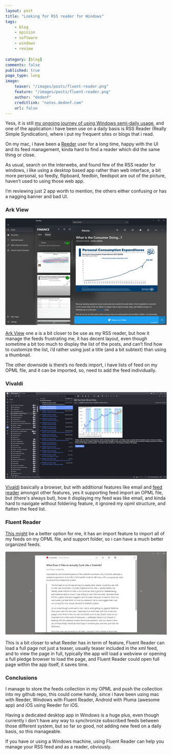 ```yaml
---
layout: post
title: "Looking for RSS reader for Windows"
tags: 
    - blog
    - opinion
    - software
    - windows
    - review
        
category: [blog]
comments: false
published: true
page_type: long
image:
    teaser: "/images/posts/fluent-reader.png"
    feature: "/images/posts/fluent-reader.png"
    author: "dedenf"
    creditlink: "notes.dedenf.com"
    url: false
---
```



Yess, it is still [my ongoing journey of using Windows semi-daily usage](/2024/04/using-windows), and one of the application i have been use on a daily basis is RSS Reader (Really Simple Syndication), where i put my frequent sites or blogs that i read.

On my mac, i have been a [Reeder](https://reederapp.com/) user for a long time, happy with the UI and its feed management, kinda hard to find a reader which did the same thing or close.

As usual, search on the interwebs, and found few of the RSS reader for windows, i like using a desktop based app rather than web interface, a bit more personal, so feedly, flipboard, feedbin, feedspot are out of the picture, haven’t used to using those web app.

<!--more-->

I’m reviewing just 2 app worth to mention, the others either confusing or has a nagging banner and bad UI.

### Ark View

![ark view](/images/posts/arkview.png)

[Ark View](https://apps.microsoft.com/detail/9pfxdzf5hkfv?hl=en-au&gl=AU) one a is a bit closer to be use as my RSS reader, but how it manage the feeds frustrating me, it has decent layout, even though sometime a bit too much to display the list of the posts, and can’t find how to customize the list, i’d rather using just a title (and a bit subtext) than using a thumbnail.

The other downside is there’s no feeds import, i have lists of feed on my OPML file, and it can be imported, so, need to add the feed individually.

### Vivaldi

![vivaldi](/images/posts/vivaldi.png)

[Vivaldi](https://vivaldi.com/) basically a browser, but with additional features like email and [feed reader](https://vivaldi.com/features/feed-reader/) amongst other features, yes it supporting feed import an OPML file, but (there's always but), how it displaying my feed was like email, and kinda hard to navigate without foldering feature, it ignored my opml structure, and flatten the feed list.

### Fluent Reader

[This might](https://hyliu.me/fluent-reader/)  be a better option for me, it has an import feature to import all of my feeds on my OPML file, and support folder, so i can have a much better organized feeds.

![fluent reader](/images/posts/fluent-read.png)

This is a bit closer to what Reeder has in term of feature, Fluent Reader can load a full page not just a teaser, usually teaser included in the xml feed, and to view the page in full, typically the app will load a webview or opening a full pledge browser to load the page, and Fluent Reader could open full page within the app itself, it saves time.

### Conclusions

I manage to store the feeds collection in my OPML and push the collection into my github repo, this could come handy, since i have been using mac with Reeder, Windows with Fluent Reader, Android with Pluma (awesome app) and iOS using Reeder for iOS.

Having a dedicated desktop app in Windows is a huge plus, even though currently i don’t have any way to synchronize subscribed feeds between those different system, but so far so good, not adding new feed on a daily basis, so this manageable.

If you have or using a Windows machine, using Fluent Reader can help you manage your RSS feed and as a reader, obviously.

